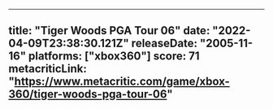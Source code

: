 
---
title: "Tiger Woods PGA Tour 06"
date: "2022-04-09T23:38:30.121Z"
releaseDate: "2005-11-16"
platforms: ["xbox360"]
score: 71
metacriticLink: "https://www.metacritic.com/game/xbox-360/tiger-woods-pga-tour-06"
---
